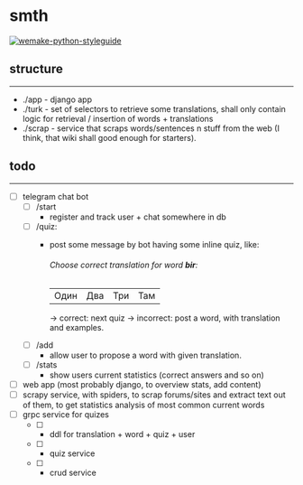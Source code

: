 # smth

[![wemake-python-styleguide](https://img.shields.io/badge/style-wemake-000000.svg)](https://github.com/wemake-services/wemake-python-styleguide)

## structure

---

* ./app - django app
* ./turk - set of selectors to retrieve some translations, shall only contain logic for retrieval / insertion of words + translations
* ./scrap - service that scraps words/sentences n stuff from the web (I think, that wiki shall good enough for starters).

## todo

---

* [ ] telegram chat bot
  * [ ] /start
    * register and track user + chat somewhere in db
  * [ ] /quiz:
    * post some message by bot having some inline quiz, like:

        <div>
            <h6>Choose correct translation for word <b>bir</b>:</h6>
        <table>
            <tr>
                <td>Один</td>
                <td>Два </td>
                <td>Три</td>
                <td>Там</td>
            </tr>
        </table>
        </div>

        -> correct:
            next quiz
        -> incorrect:
            post a word, with translation and examples.
  * [ ] /add
    * allow user to propose a word with given translation.
  * [ ] /stats
    * show users current statistics (correct answers and so on)
* [ ] web app (most probably django, to overview stats, add content)
* [ ] scrapy service, with spiders, to scrap forums/sites and extract text out of them, to get statistics analysis of most common current words
* [ ] grpc service for quizes
  * [ ] - ddl for translation + word + quiz + user
  * [ ] - quiz service
  * [ ] - crud service

